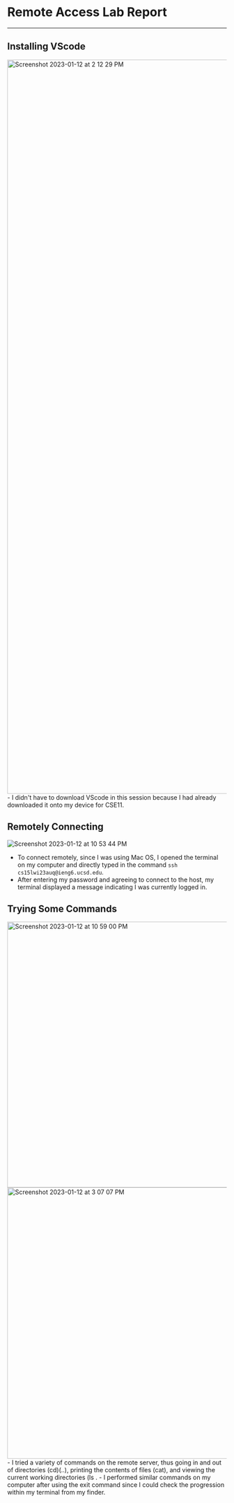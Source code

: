 # Remote Access Lab Report
---
## Installing VScode
<img width="1680" alt="Screenshot 2023-01-12 at 2 12 29 PM" src="https://user-images.githubusercontent.com/122576781/212250906-a23212f2-9df0-4cc7-8a7e-5eb91a843b18.png">
- I didn't have to download VScode in this session because I had already downloaded it onto my device for CSE11.

## Remotely Connecting
![Screenshot 2023-01-12 at 10 53 44 PM](https://user-images.githubusercontent.com/122576781/212256320-5e0e9699-1b44-4313-a6c5-07d82d1c263e.png)
- To connect remotely, since I was using Mac OS, I opened the terminal on my computer and directly typed in the command ```ssh cs15lwi23auq@ieng6.ucsd.edu```.
- After entering my password and agreeing to connect to the host, my terminal displayed a message indicating I was currently logged in.

## Trying Some Commands 
<img width="608" alt="Screenshot 2023-01-12 at 10 59 00 PM" src="https://user-images.githubusercontent.com/122576781/212257233-1de1ade1-9867-4ef1-b466-5711bb339dd6.png">
<img width="621" alt="Screenshot 2023-01-12 at 3 07 07 PM" src="https://user-images.githubusercontent.com/122576781/212257295-48b86526-328a-4c5d-9899-fec038633a95.png">
- I tried a variety of commands on the remote server, thus going in and out of directories (cd)(..), printing the contents of files (cat), and viewing the current working directories (ls <directory>. 
- I performed similar commands on my computer after using the exit command since I could check the progression within my terminal from my finder. 

